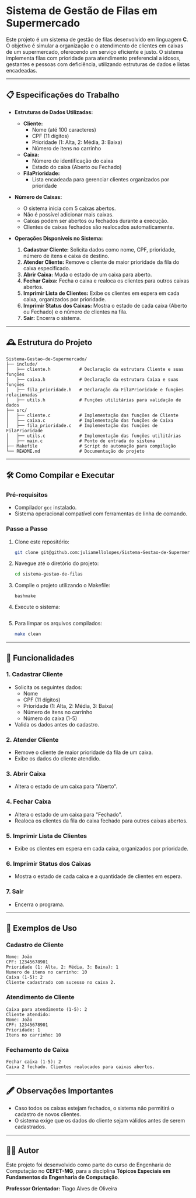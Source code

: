 # Sistema de Gestão de Filas em Supermercado

Este projeto é um sistema de gestão de filas desenvolvido em linguagem **C**. O objetivo é simular a organização e o atendimento de clientes em caixas de um supermercado, oferecendo um serviço eficiente e justo. O sistema implementa filas com prioridade para atendimento preferencial a idosos, gestantes e pessoas com deficiência, utilizando estruturas de dados e listas encadeadas.

---

## 📋 Especificações do Trabalho

- **Estruturas de Dados Utilizadas:**

  - **Cliente:**
    - Nome (até 100 caracteres)
    - CPF (11 dígitos)
    - Prioridade (1: Alta, 2: Média, 3: Baixa)
    - Número de itens no carrinho
  - **Caixa:**
    - Número de identificação do caixa
    - Estado do caixa (Aberto ou Fechado)
  - **FilaPrioridade:**
    - Lista encadeada para gerenciar clientes organizados por prioridade

- **Número de Caixas:**

  - O sistema inicia com 5 caixas abertos.
  - Não é possível adicionar mais caixas.
  - Caixas podem ser abertos ou fechados durante a execução.
  - Clientes de caixas fechados são realocados automaticamente.

- **Operações Disponíveis no Sistema:**
  1. **Cadastrar Cliente:** Solicita dados como nome, CPF, prioridade, número de itens e caixa de destino.
  2. **Atender Cliente:** Remove o cliente de maior prioridade da fila do caixa especificado.
  3. **Abrir Caixa:** Muda o estado de um caixa para aberto.
  4. **Fechar Caixa:** Fecha o caixa e realoca os clientes para outros caixas abertos.
  5. **Imprimir Lista de Clientes:** Exibe os clientes em espera em cada caixa, organizados por prioridade.
  6. **Imprimir Status dos Caixas:** Mostra o estado de cada caixa (Aberto ou Fechado) e o número de clientes na fila.
  7. **Sair:** Encerra o sistema.

---

## 🕰️ Estrutura do Projeto

```
Sistema-Gestao-de-Supermercado/
├── include/
│   ├── cliente.h           # Declaração da estrutura Cliente e suas funções
│   ├── caixa.h             # Declaração da estrutura Caixa e suas funções
│   ├── fila_prioridade.h   # Declaração da FilaPrioridade e funções relacionadas
│   ├── utils.h             # Funções utilitárias para validação de dados
├── src/
│   ├── cliente.c           # Implementação das funções de Cliente
│   ├── caixa.c             # Implementação das funções de Caixa
│   ├── fila_prioridade.c   # Implementação das funções de FilaPrioridade
│   ├── utils.c             # Implementação das funções utilitárias
│   ├── main.c              # Ponto de entrada do sistema
├── Makefile                # Script de automação para compilação
└── README.md               # Documentação do projeto
```

---

## 🛠️ Como Compilar e Executar

### **Pré-requisitos**

- Compilador `gcc` instalado.
- Sistema operacional compatível com ferramentas de linha de comando.

### **Passo a Passo**

1. Clone este repositório:
   ```bash
   git clone git@github.com:juliamellolopes/Sistema-Gestao-de-Supermercado.git
   ```
2. Navegue até o diretório do projeto:
   ```bash
   cd sistema-gestao-de-filas
   ```
3. Compile o projeto utilizando o Makefile:
   ```
   bashmake
   ```
4. Execute o sistema:

   ```make run

   ```

5. Para limpar os arquivos compilados:
   ```bash
   make clean
   ```

---

## 🚀 Funcionalidades

### **1. Cadastrar Cliente**

- Solicita os seguintes dados:
  - Nome
  - CPF (11 dígitos)
  - Prioridade (1: Alta, 2: Média, 3: Baixa)
  - Número de itens no carrinho
  - Número do caixa (1-5)
- Valida os dados antes do cadastro.

### **2. Atender Cliente**

- Remove o cliente de maior prioridade da fila de um caixa.
- Exibe os dados do cliente atendido.

### **3. Abrir Caixa**

- Altera o estado de um caixa para "Aberto".

### **4. Fechar Caixa**

- Altera o estado de um caixa para "Fechado".
- Realoca os clientes da fila do caixa fechado para outros caixas abertos.

### **5. Imprimir Lista de Clientes**

- Exibe os clientes em espera em cada caixa, organizados por prioridade.

### **6. Imprimir Status dos Caixas**

- Mostra o estado de cada caixa e a quantidade de clientes em espera.

### **7. Sair**

- Encerra o programa.

---

## 📖 Exemplos de Uso

### **Cadastro de Cliente**

```
Nome: João
CPF: 12345678901
Prioridade (1: Alta, 2: Média, 3: Baixa): 1
Numero de itens no carrinho: 10
Caixa (1-5): 2
Cliente cadastrado com sucesso no caixa 2.
```

### **Atendimento de Cliente**

```
Caixa para atendimento (1-5): 2
Cliente atendido:
Nome: João
CPF: 12345678901
Prioridade: 1
Itens no carrinho: 10
```

### **Fechamento de Caixa**

```
Fechar caixa (1-5): 2
Caixa 2 fechado. Clientes realocados para caixas abertos.
```

---

## 🖋️ Observações Importantes

- Caso todos os caixas estejam fechados, o sistema não permitirá o cadastro de novos clientes.
- O sistema exige que os dados do cliente sejam válidos antes de serem cadastrados.

---

## 👨‍💻 Autor

Este projeto foi desenvolvido como parte do curso de Engenharia de Computação no **CEFET-MG**, para a disciplina **Tópicos Especiais em Fundamentos da Engenharia de Computação**.

**Professor Orientador:** Tiago Alves de Oliveira

